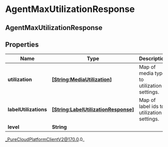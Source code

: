 # AgentMaxUtilizationResponse

## AgentMaxUtilizationResponse

## Properties

|Name | Type | Description | Notes|
|------------ | ------------- | ------------- | -------------|
| **utilization** | [**[String:MediaUtilization]**](MediaUtilization) | Map of media type to utilization settings. | [optional] |
| **labelUtilizations** | [**[String:LabelUtilizationResponse]**](LabelUtilizationResponse) | Map of label ids to utilization settings. | [optional] |
| **level** | **String** |  | [optional] |



_PureCloudPlatformClientV2@170.0.0_

